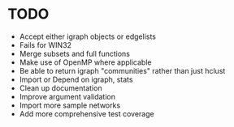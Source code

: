 # TODO

- Accept either igraph objects or edgelists
- Fails for WIN32
- Merge subsets and full functions
- Make use of OpenMP where applicable
- Be able to return igraph "communities" rather than just hclust
- Import or Depend on igraph, stats
- Clean up documentation
- Improve argument validation
- Import more sample networks
- Add more comprehensive test coverage
